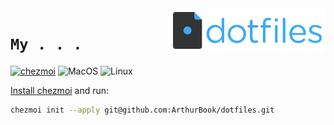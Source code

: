 <img align="right" width="250" src="static/dotfiles-logo-icon.png" alt="DOT DOT DOT">

# `My . . .` 

[![chezmoi](https://img.shields.io/badge/Powered%20by-chezmoi-blue.svg)](https://github.com/twpayne/chezmoi)
![MacOS](https://img.shields.io/badge/macOS-%23.svg?style=flat-square&logo=apple&color=000000&logoColor=white)
![Linux](https://img.shields.io/badge/Linux%20-yellow.svg?style=flat-square&logo=linux&logoColor=black)

[Install chezmoi](https://www.chezmoi.io/install/) and run:
```bash
chezmoi init --apply git@github.com:ArthurBook/dotfiles.git
```

